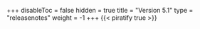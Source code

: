 +++
disableToc = false
hidden = true
title = "Version 5.1"
type = "releasenotes"
weight = -1
+++
{{< piratify true >}}
